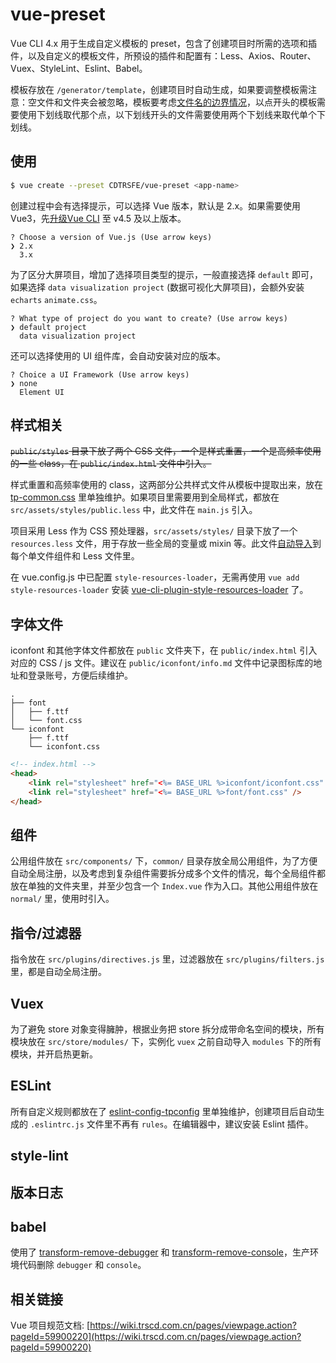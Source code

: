 # vue-preset

Vue CLI 4.x 用于生成自定义模板的 preset，包含了创建项目时所需的选项和插件，以及自定义的模板文件，所预设的插件和配置有：Less、Axios、Router、Vuex、StyleLint、Eslint、Babel。

模板存放在 `/generator/template`，创建项目时自动生成，如果要调整模板需注意：空文件和文件夹会被忽略，模板要考虑[文件名的边界情况](https://cli.vuejs.org/zh/dev-guide/plugin-dev.html#%E6%96%87%E4%BB%B6%E5%90%8D%E7%9A%84%E8%BE%B9%E7%95%8C%E6%83%85%E5%86%B5)，以点开头的模板需要使用下划线取代那个点，以下划线开头的文件需要使用两个下划线来取代单个下划线。

## 使用

```bash
$ vue create --preset CDTRSFE/vue-preset <app-name>
```

创建过程中会有选择提示，可以选择 Vue 版本，默认是 2.x。如果需要使用 Vue3，先[升级Vue CLI](https://cli.vuejs.org/guide/installation.html#upgrading) 至 v4.5 及以上版本。

```shell
? Choose a version of Vue.js (Use arrow keys)
❯ 2.x
  3.x
```

为了区分大屏项目，增加了选择项目类型的提示，一般直接选择 `default` 即可，如果选择 `data visualization project` (数据可视化大屏项目)，会额外安装 `echarts` `animate.css`。

```shell
? What type of project do you want to create? (Use arrow keys)
❯ default project
  data visualization project
```

还可以选择使用的 UI 组件库，会自动安装对应的版本。

```shell
? Choice a UI Framework (Use arrow keys)
❯ none
  Element UI
```

## 样式相关

~~`public/styles` 目录下放了两个 CSS 文件，一个是样式重置，一个是高频率使用的一些 class，在 `public/index.html` 文件中引入。~~

样式重置和高频率使用的 class，这两部分公共样式文件从模板中提取出来，放在 [tp-common.css](https://github.com/CDTRSFE/tp-common.css) 里单独维护。如果项目里需要用到全局样式，都放在 `src/assets/styles/public.less` 中，此文件在 `main.js` 引入。

项目采用 Less 作为 CSS 预处理器，`src/assets/styles/` 目录下放了一个 `resources.less` 文件，用于存放一些全局的变量或 mixin 等。此文件[自动导入](https://cli.vuejs.org/zh/guide/css.html#%E8%87%AA%E5%8A%A8%E5%8C%96%E5%AF%BC%E5%85%A5)到每个单文件组件和 Less 文件里。

在 vue.config.js 中已配置 `style-resources-loader`，无需再使用 `vue add style-resources-loader` 安装 [vue-cli-plugin-style-resources-loader](https://www.npmjs.com/package/vue-cli-plugin-style-resources-loader) 了。

## 字体文件

iconfont 和其他字体文件都放在 `public` 文件夹下，在 `public/index.html` 引入对应的 CSS / js 文件。建议在 `public/iconfont/info.md` 文件中记录图标库的地址和登录账号，方便后续维护。

```
.
├── font
│   ├── f.ttf
│   └── font.css
└── iconfont
    ├── f.ttf
    └── iconfont.css
```

```html
<!-- index.html -->
<head>
    <link rel="stylesheet" href="<%= BASE_URL %>iconfont/iconfont.css" />
    <link rel="stylesheet" href="<%= BASE_URL %>font/font.css" />
</head>
```

## 组件

公用组件放在 `src/components/` 下，`common/` 目录存放全局公用组件，为了方便自动全局注册，以及考虑到复杂组件需要拆分成多个文件的情况，每个全局组件都放在单独的文件夹里，并至少包含一个 `Index.vue` 作为入口。其他公用组件放在 `normal/` 里，使用时引入。

## 指令/过滤器

指令放在 `src/plugins/directives.js` 里，过滤器放在 `src/plugins/filters.js` 里，都是自动全局注册。

## Vuex

为了避免 store 对象变得臃肿，根据业务把 store 拆分成带命名空间的模块，所有模块放在 `src/store/modules/` 下，实例化 `vuex` 之前自动导入 `modules` 下的所有模块，并开启热更新。

## ESLint

所有自定义规则都放在了 [eslint-config-tpconfig](https://github.com/CDTRSFE/eslint-config-tpconfig) 里单独维护，创建项目后自动生成的 `.eslintrc.js` 文件里不再有 `rules`。在编辑器中，建议安装 Eslint 插件。

## style-lint

## 版本日志

## babel

使用了 [transform-remove-debugger](https://github.com/babel/minify/tree/master/packages/babel-plugin-transform-remove-debugger) 和 [transform-remove-console](https://github.com/babel/minify/tree/master/packages/babel-plugin-transform-remove-console)，生产环境代码删除 `debugger` 和 `console`。

## 相关链接

Vue 项目规范文档: [https://wiki.trscd.com.cn/pages/viewpage.action?pageId=59900220](https://wiki.trscd.com.cn/pages/viewpage.action?pageId=59900220)
